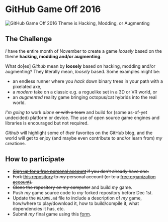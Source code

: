 # GitHub Game Off 2016

![GitHub Game Off 2016 Theme is Hacking, Modding, or 
Augmenting](https://cloud.githubusercontent.com/assets/121322/19498019/d8827370-9543-11e6-82d8-6da822b6147b.png)

## The Challenge

*I* have the entire month of November to create a game *loosely* based on the theme **hacking, modding and/or 
augmenting**.

What do[es] _Github_ mean by **loosely** based on hacking, modding and/or augmenting? They literally mean, 
*loosely* based. Some examples might be:

* an endless runner where you *hack* down binary trees in your path with a pixelated axe,
* a *modern* take on a classic e.g. a roguelike set in a 3D or VR world, or
* an *augmented* reality game bringing octopus/cat hybrids into the real world.

*I'm going to* work *alone* ~~or with a team~~ and build for (some as-of-yet undecided) platform or device. The 
use of open source game engines and libraries is encouraged but not required.

_Github_ will highlight some of _their_ favorites on the GitHub blog, and the world will get to enjoy (and maybe 
even contribute to and/or learn from) _my_ creation~~s~~.

## How to participate

* ~~[Sign up for a free personal account][github-signup] if you don't already have one.~~
* ~~Fork [this repository][game-off-repo] to _my_ personal account (or to a [free organization 
account][github-signup-org]).~~
* ~~Clone the repository on _my_ computer~~ and build _my_ game.
* Push _my_ game source code to _my_ forked repository before Dec 1st.
* Update the `README.md` file to include a description of _my_ game, how/where to play/download it, how to 
build/compile it, what dependencies it has, etc.
* Submit _my_ final game using this [form][wufoo-form].

<!-- links -->
[game-off-repo]:        https://github.com/github/game-off-2016/
[game-off-repo-issues]: https://github.com/github/game-off-2016/issues
[git-documentation]:    https://git-scm.com/documentation
[github-help]:          https://help.github.com/
[github-signup]:        https://github.com/signup/free  
[github-signup-org]:    https://github.com/organizations/new
[github-support]:       https://github.com/contact?form%5Bsubject%5D=GitHub%20Game%20Off
[wufoo-form]:           https://gameoff.wufoo.com/forms/game-off-2016/
